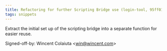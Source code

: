 ```yaml
---
title: Refactoring for further Scripting Bridge use (login-tool, 95ff01d)
tags: snippets
---
```


Extract the initial set up of the scripting bridge into a separate function for easier reuse.

Signed-off-by: Wincent Colaiuta &lt;win@wincent.com&gt;
